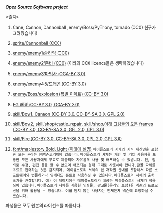 ***Open Source Software project***




























<출처>
1. Cane, Cannon, Cannonball ,enemy/Boss/PyThony, tornado (CC0)
친구가 그려줬습니다!

1. [sprite/Cannonball (CC0)](https://blog.naver.com/sue9191/220990657338)

1. [enemy/enemy1/슬라임 (CC0)](https://blog.naver.com/sue9191/220997070254)

1. [enemy/enemy2/좀비 (CC0)](https://opengameart.org/content/the-zombie-free-sprites)
(이외의 CC0 licence들은 생략하겠습니다)

1. [enemy/enemy3/마법사 (OGA-BY 3.0)](https://opengameart.org/content/the-zombie-free-sprites)

1. [enemy/enemy4,5/드래곤 (CC-BY 3.0)](https://opengameart.org/content/flying-dragon-rework)

1. [enemy/Boss/explosion (폭발 이펙트) (CC-BY 3.0)](https://opengameart.org/content/explosions-0)

1. [BG 배경 (CC-BY 3.0, OGA-BY 3.0)](https://opengameart.org/content/tower-defense-prototyping-assets-4-monsters-some-tiles-a-background-image)

1. [skill/Bow1, Cannon (CC-BY 3.0, CC-BY-SA 3.0, GPL 2.0)](https://opengameart.org/content/painterly-spell-icons-part-2)

1. [skill/Bow2, skill/shop/castle_repair, skill/shop/아래 그림들의 모든 frames (CC-BY 3.0, CC-BY-SA 3.0, GPL 2.0, GPL 3.0)](https://opengameart.org/content/painterly-spell-icons-part-3)

1. [skill/Fire (CC-BY 3.0, CC-BY-SA 3.0, GPL 2.0, GPL 3.0)](https://opengameart.org/content/painterly-spell-icons-part-4)

1. [font/maplestory Bold, Light (아래에 설명)](https://maplestory.nexon.com/Media/Font)
```메이플스토리 서체의 지적 재산권을 포함한 모든 권리는 ㈜넥슨코리아에 있습니다.메이플스토리 서체는 개인 및 기업 사용자를 포함한 모든 사용자에게 무료로 제공되며 자유롭게 사용 및 배포하실 수 있습니다. 단, 임의로 수정, 편집 등을 할 수 없으며 배포되는 형태 그대로 사용해야 합니다.글꼴 자체를 유료로 판매하는 것은 금지되며, 메이플스토리 서체의 본 저작권 안내를 포함해서 다른 소프트웨어와 번들하거나 임베디드 폰트로 사용하실 수 있습니다.메이플스토리 서체의 출처 표기를 권장합니다. 예) 이 페이지에는 메이플스토리가 제공한 메이플스토리 서체가 적용되어 있습니다.메이플스토리 서체를 사용한 인쇄물, 광고물(온라인 포함)은 넥슨의 프로모션을 위해 활용될 수 있습니다. 이를 원치 않는 사용자는 언제든지 넥슨에 요청하실 수 있습니다.```

파생물은 모두 원본의 라이선스를 따릅니다.